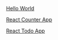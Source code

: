 <p><a href= "https://hello-react-world-subhan.netlify.app/" />Hello World</p>
  
<p><a href= "https://react-counter-subhan.netlify.app/"/>React Counter App</p>
  
<p><a href= "https://react-subhan-todo.netlify.app/"/>React Todo App</p>
